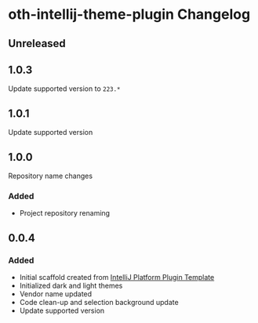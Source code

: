 <!-- Keep a Changelog guide -> https://keepachangelog.com -->

# oth-intellij-theme-plugin Changelog

## Unreleased

## 1.0.3
Update supported version to `223.*`

## 1.0.1
Update supported version

## 1.0.0
Repository name changes

### Added
- Project repository renaming

## 0.0.4

### Added
- Initial scaffold created from [IntelliJ Platform Plugin Template](https://github.com/JetBrains/intellij-platform-plugin-template)
- Initialized dark and light themes
- Vendor name updated
- Code clean-up and selection background update
- Update supported version
